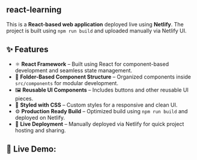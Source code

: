 ## react-learning
This is a **React-based web application** deployed live using **Netlify**. The project is built using `npm run build` and uploaded manually via Netlify UI.

## ✨ Features

- ⚛️ **React Framework** – Built using React for component-based development and seamless state management.
- 📁 **Folder-Based Component Structure** – Organized components inside `src/components` for modular development.
- 🖼️ **Reusable UI Components** – Includes buttons and other reusable UI pieces.
- 🎨 **Styled with CSS** – Custom styles for a responsive and clean UI.
- ⚙️ **Production Ready Build** – Optimized build using `npm run build` and deployed on Netlify.
- 🚀 **Live Deployment** – Manually deployed via Netlify for quick project hosting and sharing.


## 🔗 **Live Demo:**  
